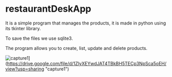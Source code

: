 # restaurantDeskApp

It is a simple program that manages the products, it is made in python using its tkinter library.

To save the files we use sqlite3.

The program allows you to create, list, update and delete products.


![capture1](drive "capture1")](https://drive.google.com/file/d/1ZlyXEYwdJAT4TBkBH5TECp3NpSca5oEH/view?usp=sharing "capture1")
